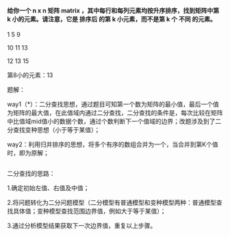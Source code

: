 #### 给你一个 n x n 矩阵 matrix ，其中每行和每列元素均按升序排序，找到矩阵中第 k 小的元素。请注意，它是 排序后 的第 k 小元素，而不是第 k 个 不同 的元素。
1     5      9 

10  11    13

12   13   15

第8小的元素：13



题解：

way1（*）：二分查找思想，通过题目可知第一个数为矩阵的最小值，最后一个值为矩阵的最大值，在此值域内通过二分查找，二分查找的条件是，每次比较在矩阵中比值域mid值小的数据个数，通过个数判断下一个值域的边界；改题涉及到了二分查找变种思想（小于等于某值）；



way2：利用归并排序的思想，将多个有序的数组合并为一个，当合并到第K个值时，即为原解；



```c++

```



二分查找的思路：

1.确定初始左值、右值及中值；

2.将问题转化为二分问题模型（二分模型有普通模型和变种模型两种：普通模型查找具体值；变种模型查找范围边界值，例如大于等于某值）；

3.通过分析模型结果获取下一次边界值，重复以上步骤。